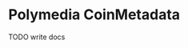 # Polymedia CoinMetadata

TODO write docs

<!-- ![Polymedia CoinMetadata](https://assets.polymedia.app/img/coinmeta/open-graph.webp) TODO -->
